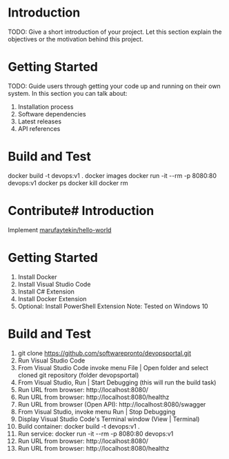 # Introduction 
TODO: Give a short introduction of your project. Let this section explain the objectives or the motivation behind this project. 

# Getting Started
TODO: Guide users through getting your code up and running on their own system. In this section you can talk about:
1.	Installation process
2.	Software dependencies
3.	Latest releases
4.	API references

# Build and Test
docker build -t devops:v1 .
docker images
docker run -it --rm -p 8080:80 devops:v1
docker ps
docker kill <containerID>
docker rm <containerID>

# Contribute# Introduction
Implement [marufaytekin/hello-world](https://github.com/marufaytekin/hello-world) 

# Getting Started
1.	Install Docker
2.	Install Visual Studio Code
3.	Install C# Extension
4.	Install Docker Extension
5.	Optional: Install PowerShell Extension
Note: Tested on Windows 10

# Build and Test

1. git clone https://github.com/softwarepronto/devopsportal.git
2. Run Visual Studio Code
3. From Visual Studio Code invoke menu File | Open folder and select cloned git repository (folder devopsportal)
4. From Visual Studio, Run | Start Debugging (this will run the build task)
5. Run URL from browser: http://localhost:8080/
6. Run URL from browser:  http://localhost:8080/healthz
7. Run URL from browser (Open API): http://localhost:8080/swagger
8. From Visual Studio, invoke menu Run | Stop Debugging 
9. Display Visual Studio Code's Terminal window (View | Terminal)
10. Build container: docker build -t devops:v1 .
11. Run service: docker run -it --rm -p 8080:80 devops:v1
12. Run URL from browser: http://localhost:8080/
13. Run URL from browser: http://localhost:8080/healthz
